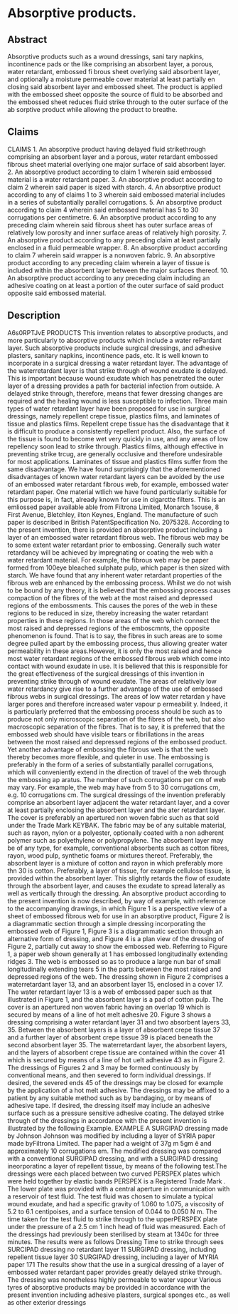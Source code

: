 # Absorptive products.

## Abstract
Absorptive products such as a wound dressings, sani tary napkins, incontinence pads or the like comprising an absorbent layer, a porous, water retardant, embossed fi brous sheet overlying said absorbent layer, and optionally a moisture permeable cover material at least partially en closing said absorbent layer and embossed sheet. The product is applied with the embossed sheet opposite the source of fluid to be absorbed and the embossed sheet reduces fluid strike through to the outer surface of the ab sorptive product while allowing the product to breathe.

## Claims
CLAIMS 1. An absorptive product having delayed fluid strikethrough comprising an absorbent layer and a porous, water retardant embossed fibrous sheet material overlying one major surface of said absorbent layer. 2. An absorptive product according to claim 1 wherein said embossed material is a water retardant paper. 3. An absorptive product according to claim 2 wherein said paper is sized with starch. 4. An absorptive product according to any of claims 1 to 3 wherein said embossed material includes in a series of substantially parallel corrugations. 5. An absorptive product according to claim 4 wherein said embossed material has 5 to 30 corrugations per centimetre. 6. An absorptive product according to any preceding claim wherein said fibrous sheet has outer surface areas of relatively low porosity and inner surface areas of relatively high porosity. 7. An absorptive product according to any preceding claim at least partially enclosed in a fluid permeable wrapper. 8. An absorptive product according to claim 7 wherein said wrapper is a nonwoven fabric. 9. An absorptive product according to any preceding claim wherein a layer of tissue is included within the absorbent layer between the major surfaces thereof. 10. An absorptive product according to any preceding claim including an adhesive coating on at least a portion of the outer surface of said product opposite said embossed material.

## Description
A6s0RPTJvE PRODUCTS This invention relates to absorptive products, and more particularly to absorptive products which include a water rePardant layer. Such absorptive products include surgical dressings, and adhesive plasters, sanitary napkins, incontinence pads, etc. It is well known to incorporate in a surgical dressing a water retardant layer. The advantage of the waterretardant layer is that strike through of wound exudate is delayed. This is important because wound exudate which has penetrated the outer layer of a dressing provides a path for bacterial infection from outside. A delayed strike through, therefore, means that fewer dressing changes are required and the healing wound is less susceptible to infection. Three main types of water retardant layer have been proposed for use in surgical dressings, namely repellent crepe tissue, plastics films, and laminates of tissue and plastics films. Repellent crepe tissue has the disadvantage that it is difficult to produce a consistently repellent product. Also, the surface of the tissue is found to become wet very quickly in use, and any areas of low repellency soon lead to strike through. Plastics films, although effective in preventing strike trcug, are generally occlusive and therefore undesirable for most applications. Laminates of tissue and plastics films suffer from the same disadvantage. We have found surprisingly that the aforementioned disadvantages of known water retardant layers can be avoided by the use of an embossed water retardant fibrous web, for example, embossed water retardant paper. One material wtlich we have found particularly suitable for this purpose is, in fact, already known for use in cigarctte filters. This is an emliossed paper available able from Filtrona Limited, Monarch 1souse, 8 First Avenue, Bletchley, ilton Keynes, England. The manufacture of such paper is described in British PatentSpecification No. 2075328. According to the present invention, there is provided an absorptive product including a layer of an embossed water retardant fibrous web. The fibrous web may be to some extent water retardant prior to embossing. Generally such water retardancy will be achieved by impregnating or coating the web with a water retardant material. For example, the fibrous web may be paper formed from 100eye bleached sulphate pulp, which paper is then sized with starch. We have found that any inherent water retardant properties of the fibrous web are enhanced by the embossing process. Whilst we do not wish to be bound by any theory, it is believed that the embossing process causes compaction of the fibres of the web at the most raised and depressed regions of the embossments. This causes the pores of the web in these regions to be reduced in size, thereby increasing the water retardant properties in these regions. In those areas of the web which connect the most raised and depressed regions of the emboscmnts, the opposite phenomenon is found. That is to say, the fibres in such areas are to some degree pulled apart by the embossing process, thus allowing greater water permeability in these areas.However, it is only the most raised and hence most water retardant regions of the embossed fibrous web which come into contact with wound exudate in use. It is believed that this is responsible for the great effectiveness of the surgical dressings of this invention in preventing strike through of wound exudate. The areas of relatively low water retardancy give rise to a further advantage of the use of embossed fibrous webs in surgical dressings. The areas of low water retardan y have larger pores and therefore increased water vapour p ermeabilit y. Indeed, it is particularly preferred that the embossing process should be such as to produce not only microscopic separation of the fibres of the web, but also macroscopic separation of the fibres. That is to say, it is preferred that the embossed web should have visible tears or fibrillations in the areas between the most raised and depressed regions of the embossed product. Yet another advantage of embossing the fibrous web is that the web thereby becomes more flexible, and quieter in use. The embossing is preferably in the form of a series of substantially parallel corrugations, which will conveniently extend in the direction of travel of the web through the embossing ap aratus. The number of such corrugations per cm of web may vary. For example, the web may have from 5 to 30 corrugations cm, e.g. 10 corrugations cm. The surgical dressings of the invention preferably comprise an absorbent layer adjacent the water retardant layer, and a cover at least partially enclosing the absorbent layer and the ater retardant layer. The cover is preferably an apertured non woven fabric such as that sold under the Trade Mark KEYBAK. The fabric may be of any suitable material, such as rayon, nylon or a polyester, optionally coated with a non adherent polymer such as polyethylene or polypropylene. The absorbent layer may be of any type, for example, conventional absorbents such as cotton fibres, rayon, wood pulp, synthetic foams or mixtures thereof. Preferably, the absorbent layer is a mixture of cotton and rayon in which preferably more thn 30 is cotton. Preferably, a layer of tissue, for example cellulose tissue, is provided within the absorbent layer. This slightly retards the flow of exudate through the absorbent layer, and causes the exudate to spread laterally as well as vertically through the dressing. An absorptive product according to the present invention is now described, by way of example, with reference to the accompanying drawings, in which Figure 1 is a perspective view of a sheet of embossed fibrous web for use in an absorptive product, Figure 2 is a diagrammatic section through a simple dressing incorporating the embossed web of Figure 1, Figure 3 is a diagrammatic section through an alternative form of dressing, and Figure 4 is a plan view of the dressing of Figure 2, partially cut away to show the embossed web. Referring to Figure 1, a paper web shown generally at 1 has embossed longitudinally extending ridges 3. The web is embossed so as to produce a large nun bar of small longitudinally extending tears 5 in the parts between the most raised and depressed regions of the web. The dressing shown in Figure 2 comprises a waterretardant layer 13, and an absorbent layer 15, enclosed in a cover 17. The water retardant layer 13 is a web of embossed paper such as that illustrated in Figure 1, and the absorbent layer is a pad of cotton pulp. The cover is an apertured non woven fabric having an overlap 19 which is secured by means of a line of hot melt adhesive 20. Figure 3 shows a dressing comprising a water retardant layer 31 and two absorbent layers 33, 35. Between the absorbent layers is a layer of absorbent crepe tissue 37 and a further layer of absorbent crepe tissue 39 is placed beneath the second absorbent layer 35. The waterretardant layer, the absorbent layers, and the layers of absorbent crepe tissue are contained within the cover 41 which is secured by means of a line of hot uelt adhesive 43 as in Figure 2. The dressings of Figures 2 and 3 may be formed continuously by conventional means, and then severed to form individual dressings. If desired, the severed ends 45 of the dressings may be closed for example by the application of a hot melt adhesive. The dressings may be affixed to a patient by any suitable method such as by bandaging, or by means of adhesive tape. If desired, the dressing itself may include an adhesive surface such as a pressure sensitive adhesive coating. The delayed strike through of the dressings in accordance with the present invention is illustrated by the following Example. EXAMPLE A SURGIPAD dressing made by Johnson Johnson was modified by including a layer of SYRIA paper made byFiltrona Limited. The paper had a weight of 37g m 5gm ê and approximately 10 corrugations em. The modified dressing was compared with a conventional SURGIPAD dressing, and with a SURGIPAD dressing ineorporatinc a layer of repellent tissue, by means of the following test.The dressings were each placed between two curved PERSPEX plates which were held together by elastic bands PERSPEX is a Registered Trade Mark . The lower plate was provided with a central aperture in communication with a reservoir of test fluid. The test fluid was chosen to simulate a typical wound exudate, and had a specific gravity of 1.060 to 1.075, a viscosity of 5.2 to 6.1 centipoises, and a surface tension of 0.044 to 0.050 N m. The time taken for the test fluid to strike through to the upperPERSPEX plate under the pressure of a 2.5 cm 1 inch head of fluid was measured. Each of the dressings had previously been sterilised by steam at 1340c for three minutes. The results were as follows Dressing Time to strike through sees SURCIPAD dressing no retardant layer 11 SURGIPAD dressing, including repellent tissue layer 30 SURGIPAD dressing, including a layer of MYRIA paper 171 The results show that the use in a surgical dressing of a layer of embossed water retardant paper provides greatly delayed strike through. The dressing was nonetheless highly permeable to water vapour Various tyres of absorptive products may be provided in accordance with the present invention including adhesive plasters, surgical sponges etc., as well as other exterior dressings